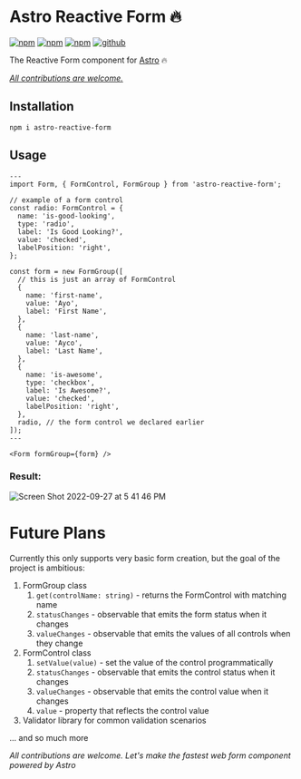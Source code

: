 # Astro Reactive Form 🔥

[![npm](https://img.shields.io/npm/v/astro-reactive-form)](https://www.npmjs.com/package/astro-reactive-form)
[![npm](https://img.shields.io/npm/l/astro-reactive-form)](https://www.npmjs.com/package/astro-reactive-form)
[![npm](https://img.shields.io/npm/dt/astro-reactive-form)](https://www.npmjs.com/package/astro-reactive-form)
[![github](https://img.shields.io/github/last-commit/ayoayco/astro-reactive-form)](https://github.com/ayoayco/astro-reactive-form)

The Reactive Form component for [Astro](https://astro.build) 🔥

_[All contributions are welcome.](https://github.com/ayoayco/astro-reactive-form/issues)_

## Installation

```
npm i astro-reactive-form
```

## Usage

```astro
---
import Form, { FormControl, FormGroup } from 'astro-reactive-form';

// example of a form control
const radio: FormControl = {
  name: 'is-good-looking',
  type: 'radio',
  label: 'Is Good Looking?',
  value: 'checked',
  labelPosition: 'right',
};

const form = new FormGroup([
  // this is just an array of FormControl
  {
    name: 'first-name',
    value: 'Ayo',
    label: 'First Name',
  },
  {
    name: 'last-name',
    value: 'Ayco',
    label: 'Last Name',
  },
  {
    name: 'is-awesome',
    type: 'checkbox',
    label: 'Is Awesome?',
    value: 'checked',
    labelPosition: 'right',
  },
  radio, // the form control we declared earlier
]);
---

<Form formGroup={form} />
```

### Result:

![Screen Shot 2022-09-27 at 5 41 46 PM](https://user-images.githubusercontent.com/4262489/192572310-f83af2cc-53b9-4024-9ada-e64b34b66a15.png)

# Future Plans

Currently this only supports very basic form creation, but the goal of the project is ambitious:

1. FormGroup class
   1. `get(controlName: string)` - returns the FormControl with matching name
   1. `statusChanges` - observable that emits the form status when it changes
   1. `valueChanges` - observable that emits the values of all controls when they change
1. FormControl class
   1. `setValue(value)` - set the value of the control programmatically
   1. `statusChanges` - observable that emits the control status when it changes
   1. `valueChanges` - observable that emits the control value when it changes
   1. `value` - property that reflects the control value
1. Validator library for common validation scenarios

... and so much more

_All contributions are welcome. Let's make the fastest web form component powered by Astro_
